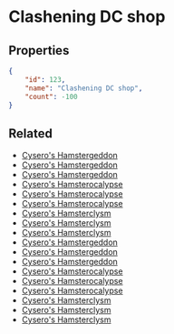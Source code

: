 # Clashening DC shop

<no description available>

## Properties

```json
{
    "id": 123,
    "name": "Clashening DC shop",
    "count": -100
}
```

## Related

- [Cysero's Hamstergeddon](../items/3169-cysero-s-hamstergeddon.md)
- [Cysero's Hamstergeddon](../items/3170-cysero-s-hamstergeddon.md)
- [Cysero's Hamstergeddon](../items/3171-cysero-s-hamstergeddon.md)
- [Cysero's Hamsterocalypse](../items/3172-cysero-s-hamsterocalypse.md)
- [Cysero's Hamsterocalypse](../items/3173-cysero-s-hamsterocalypse.md)
- [Cysero's Hamsterocalypse](../items/3174-cysero-s-hamsterocalypse.md)
- [Cysero's Hamsterclysm](../items/3175-cysero-s-hamsterclysm.md)
- [Cysero's Hamsterclysm](../items/3176-cysero-s-hamsterclysm.md)
- [Cysero's Hamsterclysm](../items/3177-cysero-s-hamsterclysm.md)
- [Cysero's Hamstergeddon](../items/3421-cysero-s-hamstergeddon.md)
- [Cysero's Hamstergeddon](../items/3422-cysero-s-hamstergeddon.md)
- [Cysero's Hamstergeddon](../items/3423-cysero-s-hamstergeddon.md)
- [Cysero's Hamsterocalypse](../items/3424-cysero-s-hamsterocalypse.md)
- [Cysero's Hamsterocalypse](../items/3425-cysero-s-hamsterocalypse.md)
- [Cysero's Hamsterocalypse](../items/3426-cysero-s-hamsterocalypse.md)
- [Cysero's Hamsterclysm](../items/3427-cysero-s-hamsterclysm.md)
- [Cysero's Hamsterclysm](../items/3428-cysero-s-hamsterclysm.md)
- [Cysero's Hamsterclysm](../items/3429-cysero-s-hamsterclysm.md)

